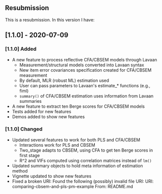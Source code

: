## Resubmission
This is a resubmission. In this version I have:

## [1.1.0] - 2020-07-09
### [1.1.0] Added

- A new feature to process reflective CFA/CBSEM models through Lavaan
  - Measurement/structural models converted into Lavaan syntax
  - New item error covariances specification created for CFA/CBSEM measurement
  - By default, MLR (robust ML) estimation used
  - User can pass parameters to Lavaan's estimate_* functions (e.g., fiml)
  - `summary()` of CFA/CBSEM estimation uses information from Lavaan summaries
- A new feature to extract ten Berge scores for CFA/CBSEM models
- Tests added for new features
- Demos added to show new features

### [1.1.0] Changed

- Updated several features to work for both PLS and CFA/CBSEM
  - Interactions work for PLS and CBSEM
  - Two_stage adapts to CBSEM, using CFA to get ten Berge scores in first stage
  - R^2 and VIFs computed using correlation matrices instead of `lm()`
- Updated summary objects to hold meta information of estimation method
- Vignette updated to show new features
- Fixed a broken URI: Found the following (possibly) invalid file URI:
   URI: comparing-cbsem-and-pls-pm-example
     From: README.md
